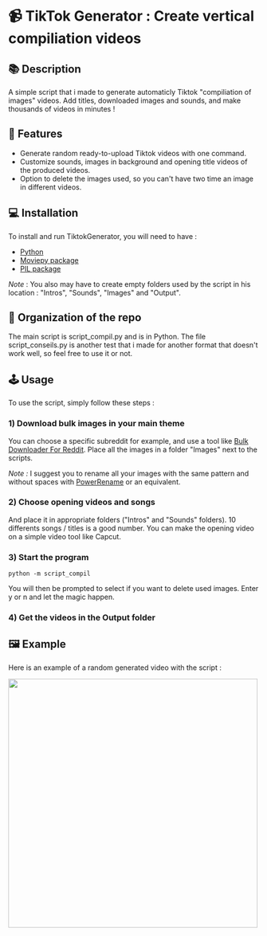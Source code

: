 # 📹 TikTok Generator : Create vertical compiliation videos
## 📚 Description
A simple script that i made to generate automaticly Tiktok "compiliation of images" videos. Add titles, downloaded images and sounds, and make thousands of videos in minutes !

## 🚀 Features 
- Generate random ready-to-upload Tiktok videos with one command.
- Customize sounds, images in background and opening title videos of the produced videos.
- Option to delete the images used, so you can't have two time an image in different videos.

## 💻 Installation
To install and run TiktokGenerator, you will need to have :
- [Python](https://www.python.org/downloads/)
- [Moviepy package](https://zulko.github.io/moviepy/)
- [PIL package](https://he-arc.github.io/livre-python/pillow/index.html)

*Note* : You also may have to create empty folders used by the script in his location : "Intros", "Sounds", "Images" and "Output".

## 👤 Organization of the repo
The main script is script_compil.py and is in Python. The file script_conseils.py is another test that i made for another format that doesn't work well, so feel free to use it or not.


## 🕹️ Usage
To use the script, simply follow these steps :
### 1) Download bulk images in your main theme
You can choose a specific subreddit for example, and use a tool like [Bulk Downloader For Reddit](https://github.com/aliparlakci/bulk-downloader-for-reddit). Place all the images in a folder "Images" next to the scripts.

*Note :* I suggest you to rename all your images with the same pattern and without spaces with [PowerRename](https://learn.microsoft.com/en-us/windows/powertoys/powerrename) or an equivalent.

### 2) Choose opening videos and songs
And place it in appropriate folders ("Intros" and "Sounds" folders). 10 differents songs / titles is a good number. You can make the opening video on a simple video tool like Capcut.

### 3) Start the program
```
python -m script_compil
```
You will then be prompted to select if you want to delete used images. Enter y or n and let the magic happen.

### 4) Get the videos in the Output folder

## 🖼️ Example
Here is an example of a random generated video with the script :

<img src=".images/demo.gif" height="500">

